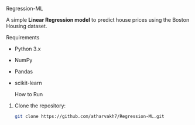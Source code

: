  Regression-ML

A simple **Linear Regression model** to predict house prices using the Boston Housing dataset.

 Requirements
- Python 3.x
- NumPy
- Pandas
- scikit-learn

  How to Run
1. Clone the repository:
   ```bash
   git clone https://github.com/atharvakh7/Regression-ML.git
